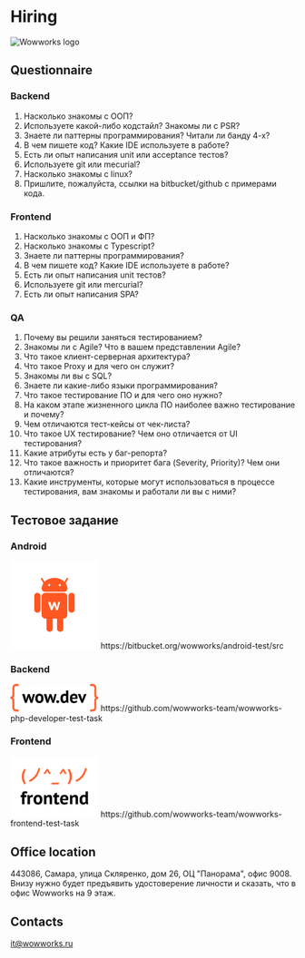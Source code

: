 # Hiring
![Wowworks logo](https://wowworks.ru/image/logo-wowworks.svg)

## Questionnaire
### Backend
1) Насколько знакомы с ООП?
2) Используете какой-либо кодстайл? Знакомы ли с PSR?
3) Знаете ли паттерны программирования? Читали ли банду 4-х?
4) В чем пишете код? Какие IDE используете в работе?
5) Есть ли опыт написания unit или acceptance тестов?
6) Используете git или mecurial?
7) Насколько знакомы с linux?
8) Пришлите, пожалуйста, ссылки на bitbucket/github с примерами кода.
### Frontend
1) Насколько знакомы с ООП и ФП?
2) Насколько знакомы с Typescript?
3) Знаете ли паттерны программирования?
4) В чем пишете код? Какие IDE используете в работе?
5) Есть ли опыт написания unit тестов?
6) Используете git или mercurial?
7) Есть ли опыт написания SPA?
### QA
1) Почему вы решили заняться тестированием?
2) Знакомы ли с Agile? Что в вашем представлении Agile?
3) Что такое клиент-серверная архитектура?
4) Что такое Proxy и для чего он служит?
5) Знакомы ли вы с SQL?
6) Знаете ли какие-либо языки программирования?
7) Что такое тестирование ПО и для чего оно нужно?
8) На каком этапе жизненного цикла ПО наиболее важно тестирование и почему?
9) Чем отличаются тест-кейсы от чек-листа?
10) Что такое UX тестирование? Чем оно отличается от UI тестирования?
11) Какие атрибуты есть у баг-репорта?
12) Что такое важность и приоритет бага (Severity, Priority)? Чем они отличаются?
13) Какие инструменты, которые могут использоваться в процессе тестирования, вам знакомы и работали ли вы с ними?

## Тестовое задание
### Android
<img src="/images/ww-android.png" width="155" alt="Wowworks android">
https://bitbucket.org/wowworks/android-test/src

### Backend
<img src="/images/wow.dev.png" width="155" alt="Wowworks backend">
https://github.com/wowworks-team/wowworks-php-developer-test-task

### Frontend
<img src="/images/ww-frontend-ava.png" width="155" alt="Wowworks frontend">
https://github.com/wowworks-team/wowworks-frontend-test-task

## Office location
443086, Самара, улица Скляренко, дом 26, ОЦ "Панорама", офис 9008.
Внизу нужно будет предъявить удостоверение личности и сказать, что в офис Wowworks на 9 этаж.

## Contacts
it@wowworks.ru
